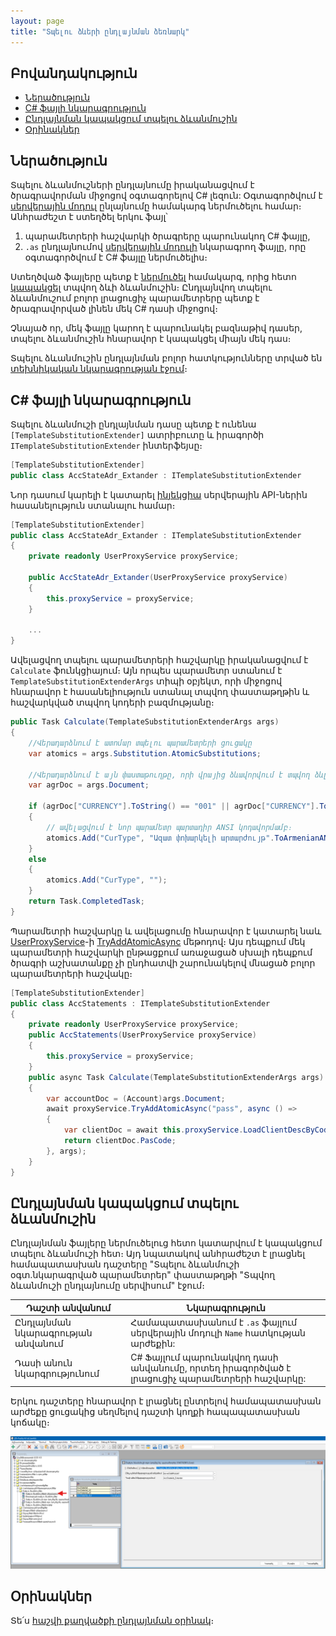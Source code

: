 ```yaml
---
layout: page
title: "Տպելու ձևերի ընդլայնման ձեռնարկ"
---
```


## Բովանդակություն

* [Ներածություն](#ներածություն)  
* [C# ֆայլի նկարագրություն](#c-ֆայլի-նկարագրություն)  
* [Ընդլայնման կապակցում տպելու ձևանմուշին](#ընդլայնման-կապակցում-տպելու-ձևանմուշին)  
* [Օրինակներ](#օրինակներ)


## 	Ներածություն

Տպելու ձևանմուշների ընդլայնումը իրականացվում է ծրագրավորման միջոցով օգտագորելով C# լեզուն: Օգտագործվում է [սերվերային մոդուլ](/src/extenstions/definitions/server_side_module_guide.md) ընլայնումը համակարգ ներմուծելու համար։ Անհրաժեշտ է ստեղծել երկու ֆայլ՝
1.	պարամետրերի հաշվարկի ծրագրերը պարունակող C# ֆայլը,
2.	`.as` ընդլայնումով [սերվերային մոդուլի](/src/extenstions/definitions/server_side_module_guide.md) նկարագրող ֆայլը, որը օգտագործվում է C# ֆայլը ներմուծելիս։

Ստեղծված ֆայլերը պետք է [ներմուծել](/src/extenstions/definitions/server_side_module_guide.md#ընդլայնման-ներմուծում) համակարգ, որից հետո [կապակցել](#ընդլայնման-կապակցում-տպելու-ձևանմուշին) տպվող ձևի ձևանմուշին։
Ընդլայնվող տպելու ձևանմուշում բոլոր լրացուցիչ պարամետրերը պետք է ծրագրավորված լինեն մեկ C# դասի միջոցով։

Չնայած որ, մեկ ֆայլը կարող է պարունակել բազնաթիվ դասեր, տպելու ձևանմուշին հնարավոր է կապակցել միայն մեկ դաս։

Տպելու ձևանմուշին ընդլայնման բոլոր հատկությունները տրված են [տեխնիկական նկարագրության էջում](template_substitution.md)։

## C# ֆայլի նկարագրություն

Տպելու ձևանմուշի ընդլայնման դասը պետք է ունենա `[TemplateSubstitutionExtender]` ատրիբուտը և իրագործի `ITemplateSubstitutionExtender` ինտերֆեյսը։

```c#
[TemplateSubstitutionExtender]
public class AccStateAdr_Extander : ITemplateSubstitutionExtender 
```

Նոր դասում կարելի է կատարել [ինյեկցիա](/src/project/injection.md) սերվերային API-ներին հասանելություն ստանալու համար։

```c#
[TemplateSubstitutionExtender]
public class AccStateAdr_Extander : ITemplateSubstitutionExtender 
{
    private readonly UserProxyService proxyService;
     
    public AccStateAdr_Extander(UserProxyService proxyService)
    {
        this.proxyService = proxyService;
    }

    ...
}
```

Ավելացվող տպելու պարամետրերի հաշվարկը իրականացվում է `Calculate` ֆունկցիայում։ Այն որպես պարամետր ստանում է `TemplateSubstitutionExtenderArgs` տիպի օբյեկտ, որի միջոցով հնարավոր է հասանելիություն ստանալ տպվող փաստաթղթին և հաշվարկված տպվող կոդերի բազմությանը։

```c#
public Task Calculate(TemplateSubstitutionExtenderArgs args)
{
    //Վերադարձնում է ատոմար տպելու պարամետրերի ցուցակը
    var atomics = args.Substitution.AtomicSubstitutions;

    //Վերադարձնում է այն փաստաթուղթը, որի վրայից ձևավորվում է տպվող ձևը
    var agrDoc = args.Document;

    if (agrDoc["CURRENCY"].ToString() == "001" || agrDoc["CURRENCY"].ToString() == "049")
    {
        // ավելացվում է նոր պարամետր պարտադիր ANSI կոդավորմամբ։
        atomics.Add("CurType", "Ազատ փոխարկելի արտարժույթ".ToArmenianANSI());
    }
    else
    {
        atomics.Add("CurType", "");
    }
    return Task.CompletedTask;
}
```

Պարամետրի հաշվարկը և ավելացումը հնարավոր է կատարել նաև [UserProxyService](/src/extenstions/user_proxy_service.md)-ի [TryAddAtomicAsync](/src/extenstions/user_service_proxy.md#tryaddatomicasync) մեթոդով։
Այս դեպքում մեկ պարամետրի հաշվարկի ընթացքում առաջացած սխալի դեպքում ծրագրի աշխատանքը չի ընդհատվի շարունակելով մնացած բոլոր պարամետրերի հաշվակը։

```c#
[TemplateSubstitutionExtender]
public class AccStatements : ITemplateSubstitutionExtender
{
    private readonly UserProxyService proxyService;
    public AccStatements(UserProxyService proxyService)
    {
        this.proxyService = proxyService;
    }
    public async Task Calculate(TemplateSubstitutionExtenderArgs args)
    {
        var accountDoc = (Account)args.Document;
        await proxyService.TryAddAtomicAsync("pass", async () =>
        {
            var clientDoc = await this.proxyService.LoadClientDescByCode(accountDoc.CLICOD);
            return clientDoc.PasCode;
        }, args);
    }
}
```

## Ընդլայնման կապակցում տպելու ձևանմուշին

Ընդլայնման ֆայլերը ներմուծելուց հետո կատարվում է կապակցում տպելու ձևանմուշի հետ։ Այդ նպատակով անհրաժեշտ է լրացնել համապատասխան դաշտերը "Տպելու ձևանմուշի օգտ.նկարագրված պարամետրեր" փաստաթղթի "Տպվող ձևանմուշի ընդլայնումը սերվիսում" էջում։

| Դաշտի անվանում | Նկարագրություն |
|-|-|
| Ընդլայնման նկարագրության անվանում | Համապատասխանում է `.as` ֆայլում սերվերային մոդուլի `Name` հատկության արժեքին: |
| Դասի անուն նկարգրությունում | C# Ֆայլում պարունակվող դասի անվանումը, որտեղ իրագործված է լրացուցիչ պարամետրերի հաշվարկը: |

Երկու դաշտերը հնարավոր է լրացնել ընտրելով համապատասխան արժեքը ցուցակից սեղմելով դաշտի կողքի հապապատասխան կոճակը։ 

![Ընդլայնման կապակցում ձևանմուշին](connecting_extention_to_template.png)

## Օրինակներ

Տե՛ս [հաշվի քաղվածքի ընդլայնման օրինակ](/src/extenstions/examples/template_substitution_AccState.md)։
